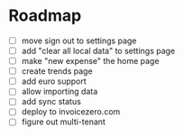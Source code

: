 # Roadmap
- [ ] move sign out to settings page
- [ ] add "clear all local data" to settings page
- [ ] make "new expense" the home page
- [ ] create trends page
- [ ] add euro support
- [ ] allow importing data
- [ ] add sync status
- [ ] deploy to invoicezero.com
- [ ] figure out multi-tenant
